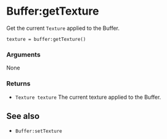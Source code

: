 <!--
category: reference
-->

Buffer:getTexture
===

Get the current `Texture` applied to the Buffer.

    texture = buffer:getTexture()

### Arguments

None

### Returns

- `Texture texture` The current texture applied to the Buffer.

See also
---

- `Buffer:setTexture`
